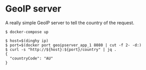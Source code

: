 # GeoIP server

A really simple GeoIP server to tell the country of the request.

    $ docker-compose up

    $ host=$(dinghy ip)
    $ port=$(docker port geoipserver_app_1 8080 | cut -f 2- -d:)
    $ curl -s "http://${host}:${port}/country" | jq .
    {
      "countryCode": "AU"
    }
